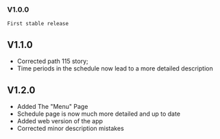 ### V1.0.0
    First stable release

## V1.1.0
- Corrected path 115 story;
- Time periods in the schedule now lead to a more detailed description

## V1.2.0
- Added The "Menu" Page
- Schedule page is now much more detailed and up to date
- Added web version of the app
- Corrected minor description mistakes
